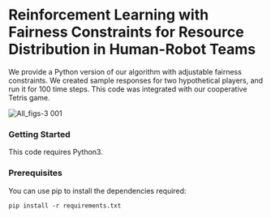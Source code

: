# Reinforcement Learning with Fairness Constraints for Resource Distribution in Human-Robot Teams

We provide a Python version of our algorithm with adjustable fairness constraints. We created sample responses for two hypothetical players, and run it for 100 time steps. This code was integrated with our cooperative Tetris game. 

![All_figs-3 001](https://user-images.githubusercontent.com/52357042/60387956-7363c600-9a5f-11e9-86dd-ac59fb86bfd5.png)


### Getting Started

This code requires Python3. 

### Prerequisites

You can use pip to install the dependencies required:
```
pip install -r requirements.txt
```





